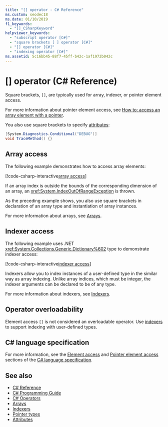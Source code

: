 ```yaml
---
title: "[] operator - C# Reference"
ms.custom: seodec18
ms.date: 01/10/2019
f1_keywords: 
  - "[]_CSharpKeyword"
helpviewer_keywords: 
  - "subscript operator [C#]"
  - "square brackets [ ] operator [C#]"
  - "[] operator [C#]"
  - "indexing operator [C#]"
ms.assetid: 5c16bb45-88f7-45ff-b42c-1af1972b042c
---
```

# [] operator (C# Reference)

Square brackets, `[]`, are typically used for array, indexer, or pointer element access.

For more information about pointer element access, see [How to: access an array element with a pointer](../../programming-guide/unsafe-code-pointers/how-to-access-an-array-element-with-a-pointer.md).

You also use square brackets to specify [attributes](../../programming-guide/concepts/attributes/index.md):

```csharp
[System.Diagnostics.Conditional("DEBUG")]
void TraceMethod() {}
```

## Array access

The following example demonstrates how to access array elements:

[!code-csharp-interactive[array access](~/samples/snippets/csharp/language-reference/operators/IndexOperatorExamples.cs#Arrays)]

If an array index is outside the bounds of the corresponding dimension of an array, an <xref:System.IndexOutOfRangeException> is thrown.

As the preceding example shows, you also use square brackets in declaration of an array type and instantiation of array instances.

For more information about arrays, see [Arrays](../../programming-guide/arrays/index.md).

## Indexer access

The following example uses .NET <xref:System.Collections.Generic.Dictionary%602> type to demonstrate indexer access:

[!code-csharp-interactive[indexer access](~/samples/snippets/csharp/language-reference/operators/IndexOperatorExamples.cs#Indexers)]

Indexers allow you to index instances of a user-defined type in the similar way as array indexing. Unlike array indices, which must be integer, the indexer arguments can be declared to be of any type.

For more information about indexers, see [Indexers](../../programming-guide/indexers/index.md).

## Operator overloadability

Element access `[]` is not considered an overloadable operator. Use [indexers](../../programming-guide/indexers/index.md) to support indexing with user-defined types.

## C# language specification

For more information, see the [Element access](~/_csharplang/spec/expressions.md#element-access) and [Pointer element access](~/_csharplang/spec/unsafe-code.md#pointer-element-access) sections of the [C# language specification](../language-specification/index.md).

## See also

- [C# Reference](../index.md)
- [C# Programming Guide](../../programming-guide/index.md)
- [C# Operators](index.md)
- [Arrays](../../programming-guide/arrays/index.md)
- [Indexers](../../programming-guide/indexers/index.md)
- [Pointer types](../../programming-guide/unsafe-code-pointers/pointer-types.md)
- [Attributes](../../programming-guide/concepts/attributes/index.md)